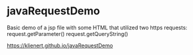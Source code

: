 # javaRequestDemo

Basic demo of a jsp file with some HTML that utilized two https requests: 
request.getParameter()
request.getQueryString()

https://klienert.github.io/javaRequestDemo
